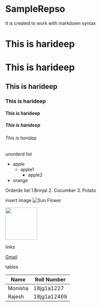 # SampleRepso
It is created to work with markdown syntax

<h1>This is harideep</h1>

# This is harideep

## This is harideep

### This is harideep

#### This is harideep

##### This is harideep

###### This is haridep

unorderd list
- apple
  - apple1
    - apple2
- orange


Orderde list 
1.Brinjal
2. Cucumber
3. Potato

insert image
![Sun Flower](https://www.ikea.com/in/en/images/products/smycka-artificial-flower-sunflower-yellow__0797552_PE767319_S5.JPG)


<img src="https://www.ikea.com/in/en/images/products/smycka-artificial-flower-sunflower-yellow__0797552_PE767319_S5.JPG" width=100 height=100>

links

[Gmail](
https://gmail.com/)

tables

Name | Roll Number
---- | --------
Monisha | 18jg1a1227
Rajesh | 18jg1a12469
